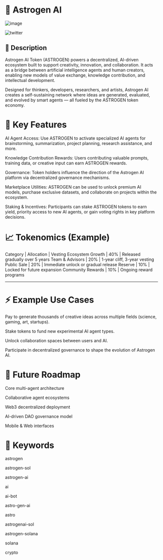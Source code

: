 # 🚀 **Astrogen AI**

![image](https://i.imgur.com/lfhU8As.png)

![twitter](https://x.com/AstroGenAI)

## 📜 Description

Astrogen AI Token (ASTROGEN) powers a decentralized, AI-driven ecosystem built to support creativity, innovation, and collaboration. It acts as a bridge between artificial intelligence agents and human creators, enabling new models of value exchange, knowledge contribution, and intellectual development.

Designed for thinkers, developers, researchers, and artists, Astrogen AI creates a self-sustaining network where ideas are generated, evaluated, and evolved by smart agents — all fueled by the ASTROGEN token economy.


# **🚀 Key Features**

AI Agent Access:
Use ASTROGEN to activate specialized AI agents for brainstorming, summarization, project planning, research assistance, and more.

Knowledge Contribution Rewards:
Users contributing valuable prompts, training data, or creative input can earn ASTROGEN rewards.

Governance:
Token holders influence the direction of the Astrogen AI platform via decentralized governance mechanisms.

Marketplace Utilities:
ASTROGEN can be used to unlock premium AI models, purchase exclusive datasets, and collaborate on projects within the ecosystem.

Staking & Incentives:
Participants can stake ASTROGEN tokens to earn yield, priority access to new AI agents, or gain voting rights in key platform decisions.



# **📈 Tokenomics (Example)**

Category | Allocation | Vesting
Ecosystem Growth | 40% | Released gradually over 5 years
Team & Advisors | 20% | 1-year cliff, 3-year vesting
Public Sale | 20% | Immediate unlock or gradual release
Reserve | 10% | Locked for future expansion
Community Rewards | 10% | Ongoing reward programs

---

# **⚡ Example Use Cases**
Pay to generate thousands of creative ideas across multiple fields (science, gaming, art, startups).

Stake tokens to fund new experimental AI agent types.

Unlock collaboration spaces between users and AI.

Participate in decentralized governance to shape the evolution of Astrogen AI.

# **🔮 Future Roadmap**
 Core multi-agent architecture

 Collaborative agent ecosystems

 Web3 decentralized deployment

 AI-driven DAO governance model

 Mobile & Web interfaces

# **🔑 Keywords**

astrogen

astrogen-sol

astrogen-ai

ai

ai-bot

astro-gen-ai

astro

astrogenai-sol

astrogen-solana

solana

crypto
